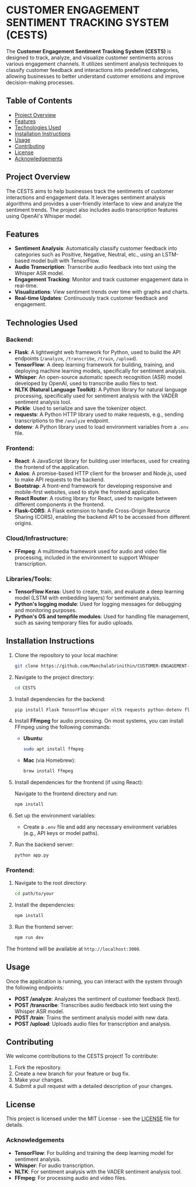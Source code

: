 
# CUSTOMER ENGAGEMENT SENTIMENT TRACKING SYSTEM (CESTS) 

The **Customer Engagement Sentiment Tracking System (CESTS)** is designed to track, analyze, and visualize customer sentiments across various engagement channels. It utilizes sentiment analysis techniques to classify customer feedback and interactions into predefined categories, allowing businesses to better understand customer emotions and improve decision-making processes.

## Table of Contents

- [Project Overview](#project-overview)
- [Features](#features)
- [Technologies Used](#technologies-used)
- [Installation Instructions](#installation-instructions)
- [Usage](#usage)
- [Contributing](#contributing)
- [License](#license)
- [Acknowledgements](#acknowledgements)

## Project Overview

The CESTS aims to help businesses track the sentiments of customer interactions and engagement data. It leverages sentiment analysis algorithms and provides a user-friendly interface to view and analyze the sentiment trends. The project also includes audio transcription features using OpenAI's Whisper model.

## Features

- **Sentiment Analysis**: Automatically classify customer feedback into categories such as Positive, Negative, Neutral, etc., using an LSTM-based model built with TensorFlow.
- **Audio Transcription**: Transcribe audio feedback into text using the Whisper ASR model.
- **Engagement Tracking**: Monitor and track customer engagement data in real-time.
- **Visualizations**: View sentiment trends over time with graphs and charts.
- **Real-time Updates**: Continuously track customer feedback and engagement.

## Technologies Used

### Backend:
- **Flask**: A lightweight web framework for Python, used to build the API endpoints (`/analyze`, `/transcribe`, `/train`, `/upload`).
- **TensorFlow**: A deep learning framework for building, training, and deploying machine learning models, specifically for sentiment analysis.
- **Whisper**: An open-source automatic speech recognition (ASR) model developed by OpenAI, used to transcribe audio files to text.
- **NLTK (Natural Language Toolkit)**: A Python library for natural language processing, specifically used for sentiment analysis with the VADER sentiment analysis tool.
- **Pickle**: Used to serialize and save the tokenizer object.
- **requests**: A Python HTTP library used to make requests, e.g., sending transcriptions to the `/analyze` endpoint.
- **dotenv**: A Python library used to load environment variables from a `.env` file.

### Frontend:
- **React**: A JavaScript library for building user interfaces, used for creating the frontend of the application.
- **Axios**: A promise-based HTTP client for the browser and Node.js, used to make API requests to the backend.
- **Bootstrap**: A front-end framework for developing responsive and mobile-first websites, used to style the frontend application.
- **React Router**: A routing library for React, used to navigate between different components in the frontend.
- **Flask-CORS**: A Flask extension to handle Cross-Origin Resource Sharing (CORS), enabling the backend API to be accessed from different origins.

### Cloud/Infrastructure:
- **FFmpeg**: A multimedia framework used for audio and video file processing, included in the environment to support Whisper transcription.

### Libraries/Tools:
- **TensorFlow Keras**: Used to create, train, and evaluate a deep learning model (LSTM with embedding layers) for sentiment analysis.
- **Python's logging module**: Used for logging messages for debugging and monitoring purposes.
- **Python's OS and tempfile modules**: Used for handling file management, such as saving temporary files for audio uploads.

## Installation Instructions

1. Clone the repository to your local machine:

   ```bash
   git clone https://github.com/ManchalaSrinithin/CUSTOMER-ENGAGEMENT-SENTIMENT-TRACKING-SYSTEM-CESTS.git
   ```

2. Navigate to the project directory:

   ```bash
   cd CESTS
   ```

3. Install dependencies for the backend:

   ```bash
   pip install Flask TensorFlow Whisper nltk requests python-dotenv flask-cors
   ```

4. Install **FFmpeg** for audio processing. On most systems, you can install FFmpeg using the following commands:
   - **Ubuntu**:

     ```bash
     sudo apt install ffmpeg
     ```

   - **Mac** (via Homebrew):

     ```bash
     brew install ffmpeg
     ```

5. Install dependencies for the frontend (if using React):

   Navigate to the frontend directory and run:

   ```bash
   npm install
   ```

6. Set up the environment variables:
   - Create a `.env` file and add any necessary environment variables (e.g., API keys or model paths).

7. Run the backend server:

   ```bash
   python app.py
   ```

### Frontend:

1. Navigate to the root directory:
   ```bash
   cd path/to/your
   ```

2. Install the dependencies:
   ```bash
   npm install
   ```

3. Run the frontend server:
   ```bash
   npm run dev
   ```

The frontend will be available at `http://localhost:3000`.


## Usage

Once the application is running, you can interact with the system through the following endpoints:

- **POST /analyze**: Analyzes the sentiment of customer feedback (text).
- **POST /transcribe**: Transcribes audio feedback into text using the Whisper ASR model.
- **POST /train**: Trains the sentiment analysis model with new data.
- **POST /upload**: Uploads audio files for transcription and analysis.

## Contributing

We welcome contributions to the CESTS project! To contribute:

1. Fork the repository.
2. Create a new branch for your feature or bug fix.
3. Make your changes.
4. Submit a pull request with a detailed description of your changes.

## License

This project is licensed under the MIT License - see the [LICENSE](LICENSE) file for details.

### Acknowledgements

- **TensorFlow**: For building and training the deep learning model for sentiment analysis.
- **Whisper**: For audio transcription.
- **NLTK**: For sentiment analysis with the VADER sentiment analysis tool.
- **FFmpeg**: For processing audio and video files.

